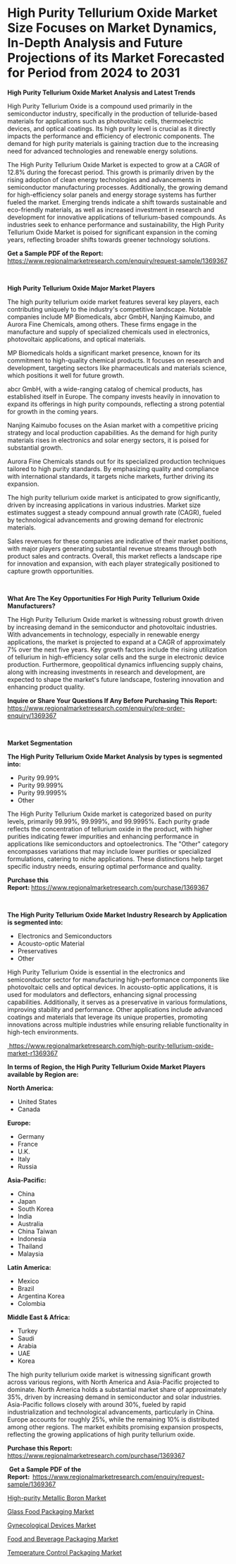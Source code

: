 <p><h1>High Purity Tellurium Oxide Market Size Focuses on Market Dynamics, In-Depth Analysis and Future Projections of its Market Forecasted for Period from 2024 to 2031</h1></p><p><strong>High Purity Tellurium Oxide Market Analysis and Latest Trends</strong></p>
<p><p>High Purity Tellurium Oxide is a compound used primarily in the semiconductor industry, specifically in the production of telluride-based materials for applications such as photovoltaic cells, thermoelectric devices, and optical coatings. Its high purity level is crucial as it directly impacts the performance and efficiency of electronic components. The demand for high purity materials is gaining traction due to the increasing need for advanced technologies and renewable energy solutions.</p><p>The High Purity Tellurium Oxide Market is expected to grow at a CAGR of 12.8% during the forecast period. This growth is primarily driven by the rising adoption of clean energy technologies and advancements in semiconductor manufacturing processes. Additionally, the growing demand for high-efficiency solar panels and energy storage systems has further fueled the market. Emerging trends indicate a shift towards sustainable and eco-friendly materials, as well as increased investment in research and development for innovative applications of tellurium-based compounds. As industries seek to enhance performance and sustainability, the High Purity Tellurium Oxide Market is poised for significant expansion in the coming years, reflecting broader shifts towards greener technology solutions.</p></p>
<p><strong>Get a Sample PDF of the Report:&nbsp;</strong> <a href="https://www.regionalmarketresearch.com/enquiry/request-sample/1369367">https://www.regionalmarketresearch.com/enquiry/request-sample/1369367</a></p>
<p>&nbsp;</p>
<p><strong>High Purity Tellurium Oxide Major Market Players</strong></p>
<p><p>The high purity tellurium oxide market features several key players, each contributing uniquely to the industry's competitive landscape. Notable companies include MP Biomedicals, abcr GmbH, Nanjing Kaimubo, and Aurora Fine Chemicals, among others. These firms engage in the manufacture and supply of specialized chemicals used in electronics, photovoltaic applications, and optical materials.</p><p>MP Biomedicals holds a significant market presence, known for its commitment to high-quality chemical products. It focuses on research and development, targeting sectors like pharmaceuticals and materials science, which positions it well for future growth.</p><p>abcr GmbH, with a wide-ranging catalog of chemical products, has established itself in Europe. The company invests heavily in innovation to expand its offerings in high purity compounds, reflecting a strong potential for growth in the coming years.</p><p>Nanjing Kaimubo focuses on the Asian market with a competitive pricing strategy and local production capabilities. As the demand for high purity materials rises in electronics and solar energy sectors, it is poised for substantial growth.</p><p>Aurora Fine Chemicals stands out for its specialized production techniques tailored to high purity standards. By emphasizing quality and compliance with international standards, it targets niche markets, further driving its expansion.</p><p>The high purity tellurium oxide market is anticipated to grow significantly, driven by increasing applications in various industries. Market size estimates suggest a steady compound annual growth rate (CAGR), fueled by technological advancements and growing demand for electronic materials.</p><p>Sales revenues for these companies are indicative of their market positions, with major players generating substantial revenue streams through both product sales and contracts. Overall, this market reflects a landscape ripe for innovation and expansion, with each player strategically positioned to capture growth opportunities.</p></p>
<p>&nbsp;</p>
<p><strong>What Are The Key Opportunities For High Purity Tellurium Oxide Manufacturers?</strong></p>
<p><p>The High Purity Tellurium Oxide market is witnessing robust growth driven by increasing demand in the semiconductor and photovoltaic industries. With advancements in technology, especially in renewable energy applications, the market is projected to expand at a CAGR of approximately 7% over the next five years. Key growth factors include the rising utilization of tellurium in high-efficiency solar cells and the surge in electronic device production. Furthermore, geopolitical dynamics influencing supply chains, along with increasing investments in research and development, are expected to shape the market's future landscape, fostering innovation and enhancing product quality.</p></p>
<p><strong>Inquire or Share Your Questions If Any Before Purchasing This Report:</strong> <a href="https://www.regionalmarketresearch.com/enquiry/pre-order-enquiry/1369367">https://www.regionalmarketresearch.com/enquiry/pre-order-enquiry/1369367</a></p>
<p>&nbsp;</p>
<p><strong>Market Segmentation</strong></p>
<p><strong>The High Purity Tellurium Oxide Market Analysis by types is segmented into:</strong></p>
<p><ul><li>Purity 99.99%</li><li>Purity 99.999%</li><li>Purity 99.9995%</li><li>Other</li></ul></p>
<p><p>The High Purity Tellurium Oxide market is categorized based on purity levels, primarily 99.99%, 99.999%, and 99.9995%. Each purity grade reflects the concentration of tellurium oxide in the product, with higher purities indicating fewer impurities and enhancing performance in applications like semiconductors and optoelectronics. The "Other" category encompasses variations that may include lower purities or specialized formulations, catering to niche applications. These distinctions help target specific industry needs, ensuring optimal performance and quality.</p></p>
<p><strong>Purchase this Report:&nbsp;</strong><a href="https://www.regionalmarketresearch.com/purchase/1369367">https://www.regionalmarketresearch.com/purchase/1369367</a></p>
<p>&nbsp;</p>
<p><strong>The High Purity Tellurium Oxide Market Industry Research by Application is segmented into:</strong></p>
<p><ul><li>Electronics and Semiconductors</li><li>Acousto-optic Material</li><li>Preservatives</li><li>Other</li></ul></p>
<p><p>High Purity Tellurium Oxide is essential in the electronics and semiconductor sector for manufacturing high-performance components like photovoltaic cells and optical devices. In acousto-optic applications, it is used for modulators and deflectors, enhancing signal processing capabilities. Additionally, it serves as a preservative in various formulations, improving stability and performance. Other applications include advanced coatings and materials that leverage its unique properties, promoting innovations across multiple industries while ensuring reliable functionality in high-tech environments.</p></p>
<p><a href="https://www.regionalmarketresearch.com/high-purity-tellurium-oxide-market-r1369367">&nbsp;https://www.regionalmarketresearch.com/high-purity-tellurium-oxide-market-r1369367</a></p>
<p><strong>In terms of Region, the High Purity Tellurium Oxide Market Players available by Region are:</strong></p>
<p>
    <p> <strong> North America: </strong>
        <ul>
            <li>United States</li>
            <li>Canada</li>
        </ul>
        </p> 
    <p> <strong> Europe: </strong>
        <ul>
            <li>Germany</li>
            <li>France</li>
            <li>U.K.</li>
            <li>Italy</li>
            <li>Russia</li>
        </ul>
        </p> 
    <p> <strong> Asia-Pacific: </strong>
        <ul>
            <li>China</li>
            <li>Japan</li>
            <li>South Korea</li>
            <li>India</li>
            <li>Australia</li>
            <li>China Taiwan</li>
            <li>Indonesia</li>
            <li>Thailand</li>
            <li>Malaysia</li>
        </ul>
        </p> 
    <p> <strong> Latin America: </strong>
        <ul>
            <li>Mexico</li>
            <li>Brazil</li>
            <li>Argentina Korea</li>
            <li>Colombia</li>
        </ul>
        </p> 
    <p> <strong> Middle East & Africa: </strong>
        <ul>
            <li>Turkey</li>
            <li>Saudi</li>
            <li>Arabia</li>
            <li>UAE</li>
            <li>Korea</li>
        </ul>
    </p>
    </p>
<p><p>The high purity tellurium oxide market is witnessing significant growth across various regions, with North America and Asia-Pacific projected to dominate. North America holds a substantial market share of approximately 35%, driven by increasing demand in semiconductor and solar industries. Asia-Pacific follows closely with around 30%, fueled by rapid industrialization and technological advancements, particularly in China. Europe accounts for roughly 25%, while the remaining 10% is distributed among other regions. The market exhibits promising expansion prospects, reflecting the growing applications of high purity tellurium oxide.</p></p>
<p><strong>Purchase this Report: </strong><a href="https://www.regionalmarketresearch.com/purchase/1369367">https://www.regionalmarketresearch.com/purchase/1369367</a></p>
<p>&nbsp;<strong>Get a Sample PDF of the Report:&nbsp;&nbsp;</strong><a href="https://www.regionalmarketresearch.com/enquiry/request-sample/1369367">https://www.regionalmarketresearch.com/enquiry/request-sample/1369367</a></p>
<p><strong></strong></p>
<p><p><a href="https://issuu.com/reportprime-2/docs/high-purity-metallic-boron-market-s_01b94f85cb38e8">High-purity Metallic Boron Market</a></p><p><a href="https://medium.com/@thomasfuller435/global-glass-food-packaging-market-share-and-growth-opportunities-and-market-size-growing-with-a-08adbee57870?postPublishedType=repub">Glass Food Packaging Market</a></p><p><a href="https://www.linkedin.com/pulse/market-dynamics-future-trends-global-gynecological-devices-ahzlc">Gynecological Devices Market</a></p><p><a href="https://www.linkedin.com/pulse/global-food-beverage-packaging-market-analysis-key-trends-future-zzktf">Food and Beverage Packaging Market</a></p><p><a href="https://medium.com/@thomasfuller435/temperature-control-packaging-market-industry-landscape-growth-trajectories-and-global-markets-384b1b58c6d5">Temperature Control Packaging Market</a></p></p>